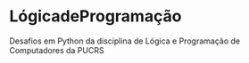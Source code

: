# LógicadeProgramação
 Desafios em Python da disciplina de Lógica e Programação de Computadores da PUCRS
